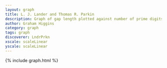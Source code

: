 ```yaml
---
layout: graph
title: L. J. Lander and Thomas R. Parkin
description: Graph of gap length plotted against number of prime digits
author: Graham Higgins
category: graph
tags: graph
discoverer: LndrPrkn
xscale: scaleLinear
yscale: scaleLinear
---
```


{% include graph.html %}

